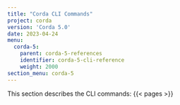 ```yaml
---
title: "Corda CLI Commands"
project: corda
version: 'Corda 5.0'
date: 2023-04-24
menu:
  corda-5:
    parent: corda-5-references
    identifier: corda-5-cli-reference
    weight: 2000
section_menu: corda-5
---
```

This section describes the CLI commands:
{{< pages >}}